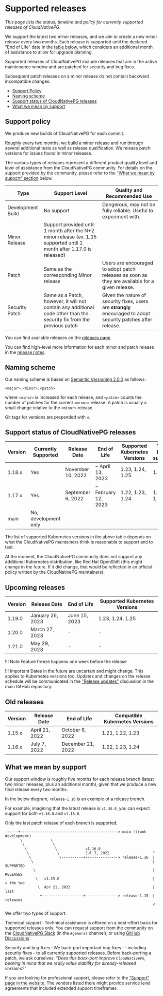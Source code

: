 # Supported releases

<!-- Inspired by https://github.com/istio/istio.io/blob/933b896c/content/en/docs/releases/supported-releases/index.md -->
<!-- Inspired by https://github.com/cert-manager/website/blob/009c5e41/content/docs/installation/supported-releases.md -->

*This page lists the status, timeline and policy for currently supported
releases of CloudNativePG*.

We support the latest two minor releases, and we aim to create a new minor
release every two months. Each release is supported until the declared
"End of Life" date in the [table below](#support-status-of-cloudnativepg-releases),
which considers an additional month of assistance to allow for upgrade
planning.

Supported releases of CloudNativePG include releases that are in the active
maintenance window and are patched for security and bug fixes.

Subsequent patch releases on a minor release do not contain backward
incompatible changes.

* [Support Policy](#support-policy)
* [Naming scheme](#naming-scheme)
* [Support status of CloudNativePG releases](#support-status-of-cloudnativepg-releases)
* [What we mean by support](#what-we-mean-by-support)

## Support policy

We produce new builds of CloudNativePG for each commit.

Roughly every two months, we build a minor release and run through several
additional tests as well as release qualification. We release patch versions
for issues found in minor releases.

The various types of releases represent a different product quality level and
level of assistance from the CloudNativePG community.
For details on the support provided by the community, please refer to the
["What we mean by support" section](#what-we-mean-by-support) below.

| Type              | Support Level                                                                                                         | Quality and Recommended Use                                                                                    |
|-------------------|-----------------------------------------------------------------------------------------------------------------------|----------------------------------------------------------------------------------------------------------------|
| Development Build | No support                                                                                                            | Dangerous, may not be fully reliable. Useful to experiment with.                                               |
| Minor Release     | Support provided until 1 month after the N+2 minor release (ex. 1.15 supported until 1 month after 1.17.0 is released)|
| Patch             | Same as the corresponding Minor release                                                                               | Users are encouraged to adopt patch releases as soon as they are available for a given release.                |
| Security Patch    | Same as a Patch, however, it will not contain any additional code other than the security fix from the previous patch | Given the nature of security fixes, users are **strongly** encouraged to adopt security patches after release. |

You can find available releases on the [releases page](https://github.com/cloudnative-pg/cloudnative-pg/releases).

You can find high-level more information for each minor and patch release in the [release notes](release_notes.md).

## Naming scheme

Our naming scheme is based on [Semantic Versioning 2.0.0](https://semver.org/)
as follows:

```
<major>.<minor>.<patch>
```

where `<minor>` is increased for each release, and `<patch>` counts the number of patches for the
current `<minor>` release. A patch is usually a small change relative to the `<minor>` release.

Git tags for versions are prepended with `v`.

## Support status of CloudNativePG releases

| Version         | Currently Supported  | Release Date      | End of Life              | Supported Kubernetes Versions | Tested, but not supported |
|-----------------|----------------------|-------------------|--------------------------|-------------------------------|---------------------------|
| 1.18.x          | Yes                  | November 10, 2022 | ~ April 13, 2023         | 1.23, 1.24, 1.25              | 1.22                      |
| 1.17.x          | Yes                  | September 6, 2022 | ~ February 12, 2023      | 1.22, 1.23, 1.24              | 1.19, 1.20, 1.21          |
| main            | No, development only |                   |                          |                               |                           |

The list of supported Kubernetes versions in the above table depends on what
the CloudNativePG maintainers think is reasonable to support and to test.

At the moment, the CloudNativePG community does not support any additional
Kubernetes distribution, like Red Hat OpenShift (this might change in the
future. If it did change, that would be reflected in an official policy written
by the CloudNativePG maintainers).

## Upcoming releases

| Version         | Release Date     | End of Life               | Supported Kubernetes Versions  |
|-----------------|------------------|---------------------------|--------------------------------|
| 1.19.0          | January 26, 2023 | June 15, 2023             | 1.23, 1.24, 1.25               |
| 1.20.0          | March 27, 2023   | -                         | -                              |
| 1.21.0          | May 29, 2023     | -                         | -                              |

!!! Note
    Feature freeze happens one week before the release

!!! Important
    Dates in the future are uncertain and might change. This applies to Kubernetes versions too.
    Updates and changes on the release schedule will be communicated in the
    ["Release updates"](https://github.com/cloudnative-pg/cloudnative-pg/discussions/categories/release-updates)
    discussion in the main GitHub repository.

## Old releases

| Version         | Release Date      | End of Life              | Compatible Kubernetes Versions |
|-----------------|-------------------|--------------------------|--------------------------------|
| 1.15.x          | April 21, 2022    | October 6, 2022          | 1.21, 1.22, 1.23               |
| 1.16.x          | July 7, 2022      | December 21, 2022      | 1.22, 1.23, 1.24              |


## What we mean by support

Our support window is roughly five months for each release branch (latest two
minor releases, plus an additional month), given that we produce a new final
release every two months.

In the below diagram, `release-1.16` is an example of a release branch.

For example, imagining that the latest release is `v1.16.0`, you can expect
support for both `v1.16.0` and `v1.15.0`.

Only the last patch release of each branch is supported.

```diagram
------+---------------------------------------------> main (trunk development)
       \             \
        \             \
         \             \             v1.16.0
          \             \            Jul 7, 2022                    ^
           \             \----------+---------------> release-1.16  |
            \                                                       | SUPPORTED
             \                                                      | RELEASES
              \   v1.15.0                                           | = the two
               \  Apr 21, 2022                                      |   last
                +-------------------+---------------> release-1.15  |   releases
                                                                    v
```

We offer two types of support:

Technical support
:   Technical assistance is offered on a best-effort basis for supported
    releases only. You can request support from the community on the
    [CloudNativePG Slack](https://cloudnativepg.slack.com/) (in the `#general` channel),
    or using [GitHub Discussions](https://github.com/cloudnative-pg/cloudnative-pg/discussions).

Security and bug fixes
:   We back-port important bug fixes — including security fixes - to all
    currently supported releases. Before back-porting a patch, we ask ourselves:
    *"Does this back-port improve `CloudNativePG`, bearing in mind that we really
    value stability for already-released versions?"*

If you are looking for professional support, please refer to the
["Support" page in the website](https://cloudnative-pg.io/support/).
The vendors listed there might provide service level agreements that included
extended support timeframes.

